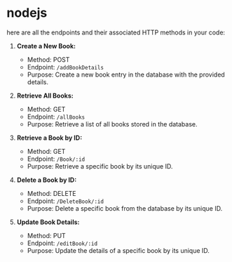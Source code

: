# nodejs
 here are all the endpoints and their associated HTTP methods in your code:
 
1. **Create a New Book:**
   - Method: POST
   - Endpoint: `/addBookDetails`
   - Purpose: Create a new book entry in the database with the provided details.

2. **Retrieve All Books:**
   - Method: GET
   - Endpoint: `/allBooks`
   - Purpose: Retrieve a list of all books stored in the database.

3. **Retrieve a Book by ID:**
   - Method: GET
   - Endpoint: `/Book/:id`
   - Purpose: Retrieve a specific book by its unique ID.

4. **Delete a Book by ID:**
   - Method: DELETE
   - Endpoint: `/DeleteBook/:id`
   - Purpose: Delete a specific book from the database by its unique ID.

5. **Update Book Details:**
   - Method: PUT
   - Endpoint: `/editBook/:id`
   - Purpose: Update the details of a specific book by its unique ID.

